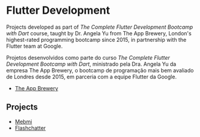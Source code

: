 # Flutter Development

Projects developed as part of *The Complete Flutter Development Bootcamp with Dart* course, taught by Dr. Angela Yu from The App Brewery, London's highest-rated programming bootcamp since 2015, in partnership with the Flutter team at Google.

Projetos desenvolvidos como parte do curso *The Complete Flutter Development Bootcamp with Dart*, ministrado pela Dra. Angela Yu da empresa The App Brewery, o bootcamp de programação mais bem avaliado de Londres desde 2015, em parceria com a equipe Flutter da Google.

- [The App Brewery](https://www.appbrewery.co)

## Projects

- [Mebmi](https://docs.flutter.dev/get-started/codelab)
- [Flashchatter](https://docs.flutter.dev/cookbook)
